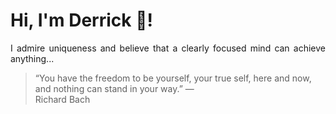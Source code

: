 # Hi, I'm Derrick 👋!
<p align="justify">I admire uniqueness and believe that a clearly focused mind can achieve anything...</p> 
<!-- #quote-start -->
<blockquote>&ldquo;You have the freedom to be yourself, your true self, here and now, and nothing can stand in your way.&rdquo; &mdash; <footer>Richard Bach</footer></blockquote>
<!-- #quote-end -->

